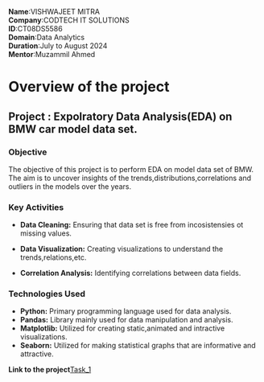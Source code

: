 **Name**:VISHWAJEET MITRA<br/>
**Company**:CODTECH IT SOLUTIONS<br/>
**ID**:CT08DS5586<br/>
**Domain**:Data Analytics<br/>
**Duration**:July to August 2024<br/>
**Mentor**:Muzammil Ahmed<br/>

# Overview of the project
## Project : Expolratory Data Analysis(EDA) on BMW car model data set.<br/>
### Objective

The objective of this project is to perform EDA on model data set of BMW.<br/>
The aim is to uncover insights of the trends,distributions,correlations and outliers in the models over the years.<br/>

### Key Activities

- **Data Cleaning:** Ensuring that data set is free from incosistensies ot missing values.<br/>

- **Data Visualization:** Creating visualizations to understand the trends,relations,etc.<br/>

- **Correlation Analysis:** Identifying correlations between data fields.

### Technologies Used

- **Python:** Primary programming language used for data analysis.<br/>
- **Pandas:** Library mainly used for data manipulation and analysis.<br/>
- **Matplotlib:** Utilized for creating static,animated and intractive visualizations.<br/>
- **Seaborn:** Utilized for making statistical graphs that are informative and attractive.<br/>

**Link to the project**[Task_1](https://github.com/VishwajeetMitra/Task_1/blob/main/Task_1.ipynb)
